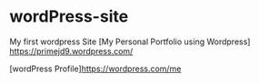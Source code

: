 # wordPress-site
My first wordpress Site
[My Personal Portfolio using Wordpress] https://primejd9.wordpress.com/

[wordPress Profile]https://wordpress.com/me
